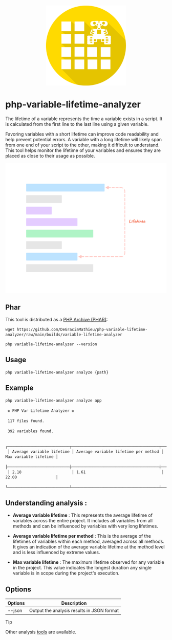 <p align="center">
<img src="https://github.com/DeGraciaMathieu/php-smelly-code-detector/blob/master/arts/robot.png" width="250">
</p>

# php-variable-lifetime-analyzer

The lifetime of a variable represents the time a variable exists in a script. It is calculated from the first line to the last line using a given variable.

Favoring variables with a short lifetime can improve code readability and help prevent potential errors. A variable with a long lifetime will likely span from one end of your script to the other, making it difficult to understand. This tool helps monitor the lifetime of your variables and ensures they are placed as close to their usage as possible.

<p align="center">
<img src="/arts/logo.png" width="600">
</p>

## Phar
This tool is distributed as a [PHP Archive (PHAR)](https://www.php.net/phar):

```
wget https://github.com/DeGraciaMathieu/php-variable-lifetime-analyzer/raw/main/builds/variable-lifetime-analyzer
```

```
php variable-lifetime-analyzer --version
```

## Usage

```
php variable-lifetime-analyzer analyze {path}
```

## Example 

```
php variable-lifetime-analyzer analyze app

 ❀ PHP Var Lifetime Analyzer ❀

 117 files found.

 392 variables found.

 ┌───────────────────────────┬──────────────────────────────────────┬───────────────────────┐
 │ Average variable lifetime │ Average variable lifetime per method │ Max variable lifetime │
 ├───────────────────────────┼──────────────────────────────────────┼───────────────────────┤
 │ 2.18                      │ 1.61                                 │ 22.00                 │
 └───────────────────────────┴──────────────────────────────────────┴───────────────────────┘
```

## Understanding analysis :

- **Average variable lifetime** : This represents the average lifetime of variables across the entire project. It includes all variables from all methods and can be influenced by variables with very long lifetimes.

- **Average variable lifetime per method** : This is the average of the lifetimes of variables within each method, averaged across all methods. It gives an indication of the average variable lifetime at the method level and is less influenced by extreme values.

- **Max variable lifetime** : The maximum lifetime observed for any variable in the project. This value indicates the longest duration any single variable is in scope during the project's execution.

## Options

| Options               | Description |
|-----------------------|-------------|
| --json               | Output the analysis results in JSON format |

> [!TIP]  
> Other analysis [tools](https://github.com/DeGraciaMathieu) are available.
